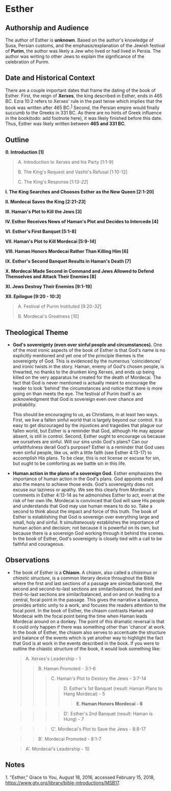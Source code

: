 # Esther

## Authorship and Audience
The author of Esther is **unknown**. Based on the author's knowledge of Susa, Persian customs, and the emphasis/explanation of the Jewish festival of **Purim**, the author was likely a Jew who lived or had lived in Persia. The author was writing to other Jews to explain the significance of the celebration of Purim.

## Date and Historical Context
There are a couple important dates that frame the dating of the book of Esther. First, the reign of **Xerxes**, the king described in Esther, ends in 465 BC. Ezra 10:2 refers to Xerxes' rule in the past tense which implies that the book was written after 465 BC.<sup>[1](#footnote1)</sup> Second, the Persian empire would finally succumb to the Greeks in 331 BC. As there are no hints of Greek influence in the book(todo: add footnote here), it was likely finished before this date. Thus, Esther was likely written between **465 and 331 BC**.

## Outline

**0. Introduction  [1]**

  > A. Introduction to Xerxes and his Party  [1:1-9]
  > 
  > B. The King's Request and Vashti's Refusal  [1:10-12]
  > 
  > C. The King's Response  [1:13-*22*]

**I. The King Searches and Chooses Esther as the New Queen  [2:1-20]**

**II. Mordecai Saves the King  [2:21-*23*]**

**III. Haman's Plot to Kill the Jews  [3]**

**IV. Esther Receives News of Haman's Plot and Decides to Intercede  [4]**

**VI. Esther's First Banquet  [5:1-8]**

**VII. Haman's Plot to Kill Mordecai  [5:9-*14*]**

**VIII. Haman Honors Mordecai Rather Than Killing Him  [6]**

**IX. Esther's Second Banquet Results in Haman's Death  [7]**

**X. Mordecai Made Second in Command and Jews Allowed to Defend Themselves and Attack Their Enemies  [8]**

**XI. Jews Destroy Their Enemies  [9:1-19]**

**XII. Epilogue  [9:20 - 10:*3*]**

  > A. Festival of Purim Instituted  [9:20-*32*]
  > 
  > B. Mordecai's Greatness  [*10*]

## Theological Theme
- **God's sovereignty (even over sinful people and circumstances).** One of the most ironic aspects of the book of Esther is that God's name is no explicitly mentioned and yet one of the principle themes is the sovereignty of God. This is evidenced by the numerous 'coincidences' and ironic twists in the story. Haman, enemy of God's chosen people, is thwarted, no thanks to the drunken king Xerxes, and ends up being killed on the very apparatus he created for the death of Mordecai. The fact that God is never mentioned is actually meant to encourage the reader to look 'behind' the circumstances and notice that there is more going on than meets the eye. The festival of Purim itself is an acknowledgment that God is sovereign even over chance and probability.

  This should be encouraging to us, as Christians, in at least two ways. First, we live a fallen sinful world that is largely beyond our control. It is easy to get discouraged by the injustices and tragedies that plague our fallen world, but Esther is a reminder that God, although He may appear absent, is still in control. Second, Esther ought to encourage us because we ourselves are sinful. Will our sins undo God's plans? Can our unfaithfulness derail God's purpose? Esther is a reminder that God uses even sinful people, like us, with a little faith (see Esther 4:13-17) to accomplish His plans. To be clear, this is not license or excuse for sin, but ought to be comforting as we battle sin in this life.
- **Human action in the plans of a sovereign God.** Esther emphasizes the importance of human action in the God's plans. God appoints ends and also the means to achieve those ends. God's sovereignty does not excuse our laziness or apathy. We see this clearly from Mordecai's comments in Esther 4:13-14 as he admonishes Esther to act, even at the risk of her own life. Mordecai is convinced that God will save His people and understands that God may use human means to do so. Take a second to think about the impact and force of this truth. The book of Esther is establishing that God is sovereign over everything large and small, holy and sinful. It *simultaneously* establishes the importance of human action and decision; not because it is powerful on its own, but because there is a sovereign God working through it behind the scenes. In the book of Esther, God's sovereignty is closely tied with a call to be faithful and courageous.

## Observations
- The book of Esther is a **Chiasm**. A chiasm, also called a *chiasmus* or *chiastic structure*, is a common literary device throughout the Bible where the first and last sections of a passage are similar/balanced, the second and second-to-last sections are similar/balanced, the third and third-to-last sections are similar/balanced, and on and on leading to a central, focal point in the passage. This gives the narrative a balance, provides artistic unity to a work, and focuses the readers attention to the focal point. In the book of Esther, the chiasm contrasts Haman and Mordecai with the focal point being the time when Haman leads Mordecai around on a donkey. The point of this dramatic reversal is that it could only happen if there was something other than 'chance' at work. In the book of Esther, the chiasm also serves to accentuate the structure and balance of the events which is yet another way to highlight the fact that God is at work in the events described in the book. If you were to outline the chiastic structure of the book, it would look something like:

  > A. Xerxes's Leadership - 1
  > > B. Haman Promoted - 3:1-6
  > > > C. Haman's Plot to Destory the Jews - 3:7-14
  > > > > D. Esther's 1st Banquet (result: Haman Plans to Hang Mordecai) - 5
  > > > > > **E. Haman Honors Mordecai - 6**

  > > > > D'. Esther's 2nd Banquet (result: Haman is Hung) - 7

  > > > C'. Mordecai's Plot to Save the Jews - 8:8-17

  > > B'. Mordecai Promoted - 8:1-7

  > A'. Mordecai's Leadership - 10


## Notes

<a id="footnote1">1. </a>"Esther," Grace to You, August 18, 2016, accessed February 15, 2018, https://www.gty.org/library/bible-introductions/MSB17.
